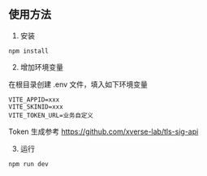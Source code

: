 ## 使用方法

1. 安装

```
npm install
```

2. 增加环境变量

在根目录创建 .env 文件，填入如下环境变量

```
VITE_APPID=xxx
VITE_SKINID=xxx
VITE_TOKEN_URL=业务自定义
```

Token 生成参考 https://github.com/xverse-lab/tls-sig-api

3. 运行

```
npm run dev
```
